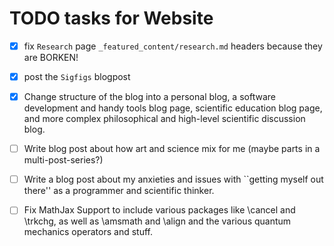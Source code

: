 # TODO tasks for Website

-[X] fix `Research` page `_featured_content/research.md` headers because they are BORKEN!
-[X] post the `Sigfigs` blogpost
-[X] Change structure of the blog into a personal blog, a software development and handy tools blog page, scientific education blog page, and more complex philosophical and high-level scientific discussion blog.
-[ ] Write blog post about how art and science mix for me (maybe parts in a multi-post-series?)
-[ ] Write a blog post about my anxieties and issues with ``getting myself out there'' as a programmer and scientific thinker.
-[ ] Fix MathJax Support to include various packages like \cancel and \trkchg, as well as \amsmath and \align and the various quantum mechanics operators and stuff.


